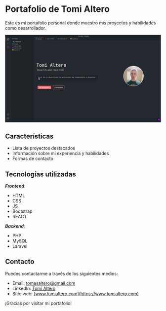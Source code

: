 # Portafolio de Tomi Altero

Este es mi portafolio personal donde muestro mis proyectos y habilidades como desarrollador.

![Imagen portafolio](./portafolio-front/public/images/imagen-portafolio-2.png)

## Características
- Lista de proyectos destacados
- Información sobre mi experiencia y habilidades
- Formas de contacto

## Tecnologías utilizadas

***Frontend***:
- HTML
- CSS
- JS
- Bootstrap
- REACT


***Backend***:
- PHP
- MySQL
- Laravel

## Contacto

Puedes contactarme a través de los siguientes medios:

- Email: tomasaltero@gmail.com
- LinkedIn: [Tomi Altero](https://www.linkedin.com/in/tomialtero/)
- Sitio web: [www.tomialtero.com](https://www.tomialtero.com)

¡Gracias por visitar mi portafolio!
